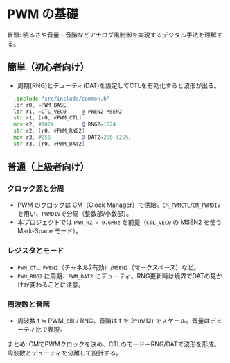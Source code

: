 # PWM の基礎

冒頭: 明るさや音量・音階などアナログ風制御を実現するデジタル手法を理解する。

## 簡単（初心者向け）

- 周期(RNG)とデューティ(DAT)を設定してCTLを有効化すると波形が出る。

```asm
  .include "src/include/common.h"
  ldr r0, =PWM_BASE
  ldr r1, =CTL_VEC0     @ PWEN2|MSEN2
  str r1, [r0, #PWM_CTL]
  mov r2, #1024         @ RNG2=1024
  str r2, [r0, #PWM_RNG2]
  mov r3, #256          @ DAT2=256 (25%)
  str r3, [r0, #PWM_DAT2]
```

## 普通（上級者向け）

### クロック源と分周

- PWM のクロックは CM（Clock Manager）で供給。`CM_PWMCTL`/`CM_PWMDIV` を用い、`PWMDIV`で分周（整数部/小数部）。
- 本プロジェクトでは `PWM_HZ = 9.6MHz` を前提（`CTL_VEC0` の MSEN2 を使う Mark-Space モード）。

### レジスタとモード

- `PWM_CTL`: `PWEN2`（チャネル2有効）/`MSEN2`（マークスペース）など。
- `PWM_RNG2` に周期、`PWM_DAT2` にデューティ。RNG更新時は境界でDATの見かけが変わることに注意。

### 周波数と音階

- 周波数 f ≒ PWM_clk / RNG。音階は f を 2^(n/12) でスケール。音量はデューティ比で表現。

まとめ: CMでPWMクロックを決め、CTLのモード＋RNG/DATで波形を形成。周波数とデューティを分離して設計する。
